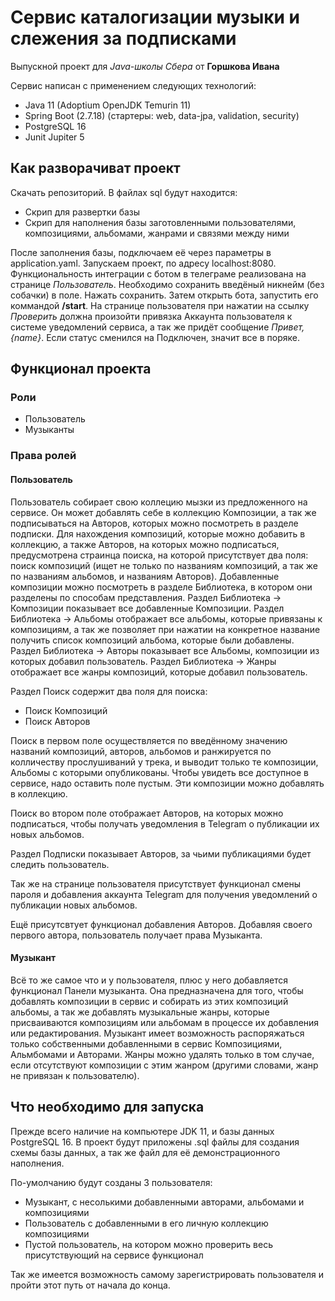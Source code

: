 # Сервис каталогизации музыки и слежения за подписками

Выпускной проект для *Java-школы Сбера* от **Горшкова Ивана**

Сервис написан с применением следующих технологий:
+ Java 11 (Adoptium OpenJDK Temurin 11)
+ Spring Boot (2.7.18) (стартеры: web, data-jpa, validation, security)
+ PostgreSQL 16
+ Junit Jupiter 5

## Как разворачиват проект
Скачать репозиторий. В файлах sql будут находится:
+ Скрип для развертки базы
+ Скрип для наполнения базы заготовленными пользователями, композициями, альбомами, жанрами и связями между ними

После заполнения базы, подключаем её через параметры в application.yaml.
Запускаем проект, по адресу localhost:8080.
Функциональность интеграции с ботом в телеграме реализована на странице _Пользователь_.
Необходимо сохранить введёный никнейм (без собачки) в поле. Нажать сохранить. Затем открыть бота, запустить его коммандой
__/start__. На странице пользователя при нажатии на ссылку _Проверить_ должна произойти привязка Аккаунта пользователя
к системе уведомлений сервиса, а так же придёт сообщение _Привет, {name}_. Если статус сменился на Подключен, значит все
в поряке.

## Функционал проекта

### Роли

+ Пользователь
+ Музыканты

### Права ролей

#### Пользователь

Пользователь собирает свою коллецию мызки из предложенного на сервисе.
Он может добавлять себе в коллекцию Композиции, а так же подписываться на Авторов, которых можно посмотреть в разделе подписки.
Для нахождения композиций, которые можно добавить в коллекцию, а также Авторов, на которых можно подписаться, предусмотрена страинца
поиска, на которой присутствует два поля: поиск композиций (ищет не только по названиям композиций, а так же по названиям альбомов,
и названиям Авторов).
Добавленные композиции можно посмотреть в разделе Библиотека, в котором они разделены по способам представления.
Раздел Библиотека -> Композиции показывает все добавленные Композиции.
Раздел Библиотека -> Альбомы отображает все альбомы, которые привязаны к композициям, а так же позволяет при нажатии на конкретное
название получить список композиций альбома, которые были добавлены.
Раздел Библиотека -> Авторы показывает все Альбомы, композиции из которых добавил пользователь.
Раздел Библиотека -> Жанры отображает все жанры композиций, которые добавил пользователь.

Раздел Поиск содержит два поля для поиска:
+ Поиск Композиций
+ Поиск Авторов

Поиск в первом поле осуществляется по введённому значению названий композиций, авторов, альбомов и ранжируется
по колличеству прослушиваний у трека, и выводит только те композиции, Альбомы с которыми опубликованы.
Чтобы увидеть все доступное в сервисе, надо оставить поле пустым. Эти композиции можно добавлять в коллекцию.

Поиск во втором поле отображает Авторов, на которых можно подписаться, чтобы получать уведомления в Telegram о публикации
их новых альбомов.

Раздел Подписки показывает Авторов, за чьими публикациями будет следить пользователь.

Так же на странице пользователя присутствует функционал смены пароля и добавления аккаунта Telegram для получения уведомлений о
публикации новых альбомов.

Ещё присутсвтует функционал добавления Авторов. Добавляя своего первого автора, пользователь получает права Музыканта.

#### Музыкант

Всё то же самое что и у пользователя, плюс у него добавляется функционал Панели музыканта. 
Она предназначена для того, чтобы добавлять композиции в сервис и собирать из этих композиций альбомы, а так же добавлять
музыкальные жанры, которые присваиваются композициям или альбомам в процессе их добавления или редактирования. Музыкант имеет
возможность распоряжаться только собственными добавленными в сервис Композициями, Альмбомами и Авторами. Жанры можно удалять 
только в том случае, если отсутствуют композиции с этим жанром (другими словами, жанр не привязан к пользователю).

## Что необходимо для запуска

Прежде всего наличие на компьютере JDK 11, и базы данных PostgreSQL 16. В проект будут приложены .sql файлы для создания схемы
базы данных, а так же файл для её демонстрационного наполнения.

По-умолчанию будут созданы 3 пользователя:

+ Музыкант, с несолькими добавленными авторами, альбомами и композициями
+ Пользователь с добавленными в его личную коллекцию композициями
+ Пустой пользователь, на котором можно проверить весь присутствующий на сервисе функционал

Так же имеется возможность самому зарегистрировать пользователя и пройти этот путь от начала до конца.